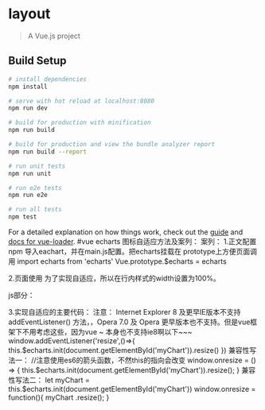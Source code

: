 # layout

> A Vue.js project

## Build Setup

``` bash
# install dependencies
npm install

# serve with hot reload at localhost:8080
npm run dev

# build for production with minification
npm run build

# build for production and view the bundle analyzer report
npm run build --report

# run unit tests
npm run unit

# run e2e tests
npm run e2e

# run all tests
npm test
```

For a detailed explanation on how things work, check out the [guide](http://vuejs-templates.github.io/webpack/) and [docs for vue-loader](http://vuejs.github.io/vue-loader).
#vue echarts 图标自适应方法及案列：
案列：
1.正文配置
    npm 导入eachart，并在main.js配置。把echarts挂载在 prototype上方便页面调用
    import echarts from 'echarts'
    Vue.prototype.$echarts = echarts 

2.页面使用
    为了实现自适应，所以在行内样式的width设置为100%。
<template>
    <div>
        <div id="myChart" :style="{width: '100%', height: '400px'}"></div>
    </div>
</template>

js部分：
<script>
    export default {
        data() {
            return { }
        },
        mounted() {
            this.drawLine();
            //实现自适应部分
            window.addEventListener('resize',()=>{
                this.$echarts.init(document.getElementById('myChart')).resize()
            })
        },
        methods: {
            drawLine() {
                // 基于准备好的dom，初始化echarts实例
                let myChart = this.$echarts.init(document.getElementById('myChart'))
                // 绘制图表
                myChart.setOption({
                    title: {
                        text: '雨量流量关系图',
                        x: 'center'
                    },
                    xAxis: {
                        type: 'category',
                        data: ['Mon', 'Tue', 'Wed', 'Thu', 'Fri', 'Sat', 'Sun']
                    },
                    yAxis: {
                        type: 'value'
                    },
                    series: [{
                        data: [820, 932, 901, 934, 1290, 1330, 1320],
                        type: 'line'
                    }]
                });
            }
        }
    }
</script>


3.实现自适应的主要代码：
    注意： Internet Explorer 8 及更早IE版本不支持 addEventListener() 方法，，Opera 7.0 及 Opera 更早版本也不支持。但是vue框架下不用考虑这些，因为vue ~ 本身也不支持ie8啊以下~~~
    window.addEventListener('resize',()=>{
            this.$echarts.init(document.getElementById('myChart')).resize()
    })
    兼容性写法一：
    //注意使用es6的箭头函数，不然this的指向会改变
    window.onresize = () => {
            this.$echarts.init(document.getElementById('myChart')).resize();
    }
    兼容性写法二：
    let myChart = this.$echarts.init(document.getElementById('myChart'))
    window.onresize = function(){
            myChart .resize();
    }
